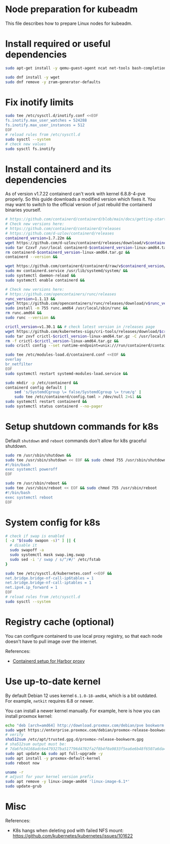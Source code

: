 
# Node preparation for kubeadm

This file describes how to prepare Linux nodes for kubeadm.

# Install required or useful dependencies

```bash
sudo apt-get install -y qemu-guest-agent ncat net-tools bash-completion iperf3 nfs-common fio ca-certificates curl apt-transport-https gnupg htop open-iscsi cachefilesd dnsutils ipvsadm iotop

sudo dnf install -y wget
sudo dnf remove -y zram-generator-defaults
```

# Fix inotify limits

```bash
sudo tee /etc/sysctl.d/inotify.conf <<EOF
fs.inotify.max_user_watches = 524288
fs.inotify.max_user_instances = 512
EOF
# reload rules from /etc/sysctl.d
sudo sysctl --system
# check new values
sudo sysctl fs.inotify
```

# Install containerd and its dependencies

As of version v1.7.22 containerd can't work with kernel 6.8.8-4-pve properly.
So this guide downloads a modified version which fixes it.
You may want to switch to the official version
of just rebuild the containerd binaries yourself.

```bash
# https://github.com/containerd/containerd/blob/main/docs/getting-started.md
# Check new versions here:
# https://github.com/containerd/containerd/releases
# https://github.com/d-uzlov/containerd/releases
containerd_version=1.7.22m &&
wget https://github.com/d-uzlov/containerd/releases/download/v$containerd_version/containerd-$containerd_version-linux-amd64.tar.gz &&
sudo tar Czxvf /usr/local containerd-$containerd_version-linux-amd64.tar.gz &&
rm containerd-$containerd_version-linux-amd64.tar.gz &&
containerd --version &&

wget https://github.com/containerd/containerd/raw/v$containerd_version/containerd.service &&
sudo mv containerd.service /usr/lib/systemd/system/ &&
sudo systemctl daemon-reload &&
sudo systemctl enable containerd &&

# Check new versions here:
# https://github.com/opencontainers/runc/releases
runc_version=1.1.13 &&
wget https://github.com/opencontainers/runc/releases/download/v$runc_version/runc.amd64 &&
sudo install -m 755 runc.amd64 /usr/local/sbin/runc &&
rm runc.amd64 &&
sudo runc --version &&

crictl_version=v1.30.1 && # check latest version in /releases page
wget https://github.com/kubernetes-sigs/cri-tools/releases/download/$crictl_version/crictl-$crictl_version-linux-amd64.tar.gz &&
sudo tar zxvf crictl-$crictl_version-linux-amd64.tar.gz -C /usr/local/bin &&
rm -f crictl-$crictl_version-linux-amd64.tar.gz &&
sudo crictl config --set runtime-endpoint=unix:///run/containerd/containerd.sock --set image-endpoint=unix:///run/containerd/containerd.sock &&

sudo tee /etc/modules-load.d/containerd.conf <<EOF &&
overlay
br_netfilter
EOF
sudo systemctl restart systemd-modules-load.service &&

sudo mkdir -p /etc/containerd &&
containerd config default | 
    sed 's/SystemdCgroup \= false/SystemdCgroup \= true/g' | 
    sudo tee /etc/containerd/config.toml > /dev/null 2>&1 &&
sudo systemctl restart containerd &&
sudo systemctl status containerd --no-pager
```

# Setup shutdown commands for k8s

Default `shutdown` and `reboot` commands don't allow for k8s graceful shutdown.

```bash
sudo rm /usr/sbin/shutdown &&
sudo tee /usr/sbin/shutdown << EOF && sudo chmod 755 /usr/sbin/shutdown
#!/bin/bash
exec systemctl poweroff
EOF

sudo rm /usr/sbin/reboot &&
sudo tee /usr/sbin/reboot << EOF && sudo chmod 755 /usr/sbin/reboot
#!/bin/bash
exec systemctl reboot
EOF
```

# System config for k8s

```bash
# check if swap is enabled
[ -z "$(sudo swapon -s)" ] || {
  # disable it
  sudo swapoff -a
  sudo systemctl mask swap.img.swap
  sudo sed -i '/ swap / s/^/#/' /etc/fstab
}

sudo tee /etc/sysctl.d/kubernetes.conf <<EOF &&
net.bridge.bridge-nf-call-ip6tables = 1
net.bridge.bridge-nf-call-iptables = 1
net.ipv4.ip_forward = 1
EOF
# reload rules from /etc/sysctl.d
sudo sysctl --system
```

# Registry cache (optional)

You can configure containerd to use local proxy registry,
so that each node doesn't have to pull image over the internet.

References:
- [Containerd setup for Harbor proxy](./harbor/containerd-proxy.md)

# Use up-to-date kernel

By default Debian 12 uses kernel `6.1.0-18-amd64`, which is a bit outdated.
For example, `netkit` requires 6.8 or newer.

You can install a newer kernel manually. For example, here is how you can install proxmox kernel:

```bash
echo "deb [arch=amd64] http://download.proxmox.com/debian/pve bookworm pve-no-subscription" | sudo tee /etc/apt/sources.list.d/pve-install-repo.list
sudo wget https://enterprise.proxmox.com/debian/proxmox-release-bookworm.gpg -O /etc/apt/trusted.gpg.d/proxmox-release-bookworm.gpg
# verify
sha512sum /etc/apt/trusted.gpg.d/proxmox-release-bookworm.gpg
# sha512sum output must be:
# 7da6fe34168adc6e479327ba517796d4702fa2f8b4f0a9833f5ea6e6b48f6507a6da403a274fe201595edc86a84463d50383d07f64bdde2e3658108db7d6dc87 /etc/apt/trusted.gpg.d/proxmox-release-bookworm.gpg
sudo apt update && sudo apt full-upgrade -y
sudo apt install -y proxmox-default-kernel
sudo reboot now

uname -r
# adjust for your kernel version prefix
sudo apt remove -y linux-image-amd64 'linux-image-6.1*'
sudo update-grub
```

# Misc

References:
- K8s hangs when deleting pod with failed NFS mount: https://github.com/kubernetes/kubernetes/issues/101622
